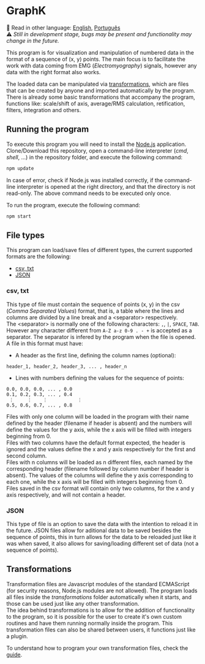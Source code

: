 # GraphK
:memo: Read in other language: [English](README.md), [Português](README.pt-br.md)\
:warning: *Still in development stage, bugs may be present and functionality may change in the future.*

This program is for visualization and manipulation of numbered data in the format of a sequence of (x, y) points. The main focus is to facilitate the work with data coming from EMG (*Electromyography*) signals, however any data with the right format also works.

The loaded data can be manipulated via [transformations](#transformations), which are files that can be created by anyone and imported automatically by the program. There is already some basic transformations that accompany the program, functions like: scale/shift of axis, average/RMS calculation, retification, filters, integration and others.

## Running the program
To execute this program you will need to install the [Node.js](https://nodejs.org/) application.\
Clone/Download this repository, open a command-line interpreter (*cmd*, *shell*, ...) in the repository folder, and execute the following command:
```sh
npm update
```
In case of error, check if Node.js was installed correctly, if the command-line interpreter is opened at the right directory, and that the directory is not read-only. The above command needs to be executed only once.

To run the program, execute the following command:
```sh
npm start
```

## File types
This program can load/save files of different types, the current supported formats are the following:
- [csv, txt](#csv-txt)
- [JSON](#JSON)

### csv, txt
This type of file must contain the sequence of points (x, y) in the csv (*Comma Separated Values*) format, that is, a table where the lines and columns are divided by a line break and a \<separator\> respectively.\
The \<separator\> is normally one of the following characters: `,`, `|`, `SPACE`, `TAB`. However any character different from `A-Z a-z 0-9 . - +` is accepted as a separator. The separator is infered by the program when the file is opened.\
A file in this format must have:
- A header as the first line, defining the column names (optional):
```
header_1, header_2, header_3, ... , header_n
```
- Lines with numbers defining the values for the sequence of points:
```
0.0, 0.0, 0.0, ... , 0.0
0.1, 0.2, 0.3, ... , 0.4
 ⋮     ⋮    ⋮           ⋮
0.5, 0.6, 0.7, ... , 0.8
```
Files with only one column will be loaded in the program with their name defined by the header (filename if header is absent) and the numbers will define the values for the y axis, while the x axis will be filled with integers beginning from 0.\
Files with two columns have the default format expected, the header is ignored and the values define the x and y axis respectively for the first and second column.\
Files with n columns will be loaded as n different files, each named by the corresponding header (filename followed by column number if header is absent). The values of the columns will define the y axis corresponding to each one, while the x axis will be filled with integers beginning from 0.\
Files saved in the csv format will contain only two columns, for the x and y axis respectively, and will not contain a header.

### JSON
This type of file is an option to save the data with the intention to reload it in the future. JSON files allow for aditional data to be saved besides the sequence of points, this in turn allows for the data to be reloaded just like it was when saved, it also allows for saving/loading different set of data (not a sequence of points).

## Transformations
Transformation files are Javascript modules of the standard ECMAScript (for security reasons, Node.js modules are not allowed). The program loads all files inside the *transformations* folder automatically when it starts, and those can be used just like any other transformation.\
The idea behind transformations is to allow for the addition of functionality to the program, so it is possible for the user to create it's own custom routines and have them running normally inside the program. This transformation files can also be shared between users, it functions just like a plugin.

To understand how to program your own transformation files, check the [guide](docs/en-us/transformations.md).